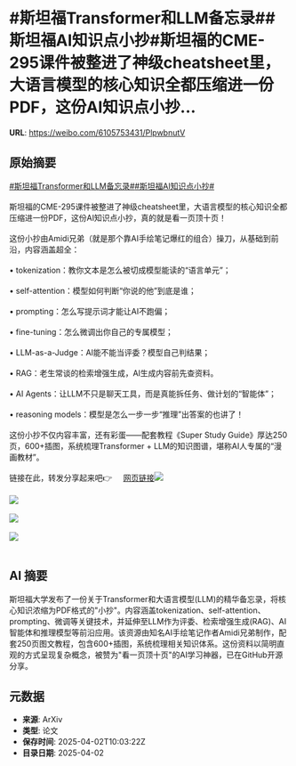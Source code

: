 # #斯坦福Transformer和LLM备忘录##斯坦福AI知识点小抄#斯坦福的CME-295课件被整进了神级cheatsheet里，大语言模型的核心知识全都压缩进一份PDF，这份AI知识点小抄...

**URL**: https://weibo.com/6105753431/PlpwbnutV

## 原始摘要

<a href="https://m.weibo.cn/search?containerid=231522type%3D1%26t%3D10%26q%3D%23%E6%96%AF%E5%9D%A6%E7%A6%8FTransformer%E5%92%8CLLM%E5%A4%87%E5%BF%98%E5%BD%95%23&amp;extparam=%23%E6%96%AF%E5%9D%A6%E7%A6%8FTransformer%E5%92%8CLLM%E5%A4%87%E5%BF%98%E5%BD%95%23" data-hide=""><span class="surl-text">#斯坦福Transformer和LLM备忘录#</span></a><a href="https://m.weibo.cn/search?containerid=231522type%3D1%26t%3D10%26q%3D%23%E6%96%AF%E5%9D%A6%E7%A6%8FAI%E7%9F%A5%E8%AF%86%E7%82%B9%E5%B0%8F%E6%8A%84%23&amp;extparam=%23%E6%96%AF%E5%9D%A6%E7%A6%8FAI%E7%9F%A5%E8%AF%86%E7%82%B9%E5%B0%8F%E6%8A%84%23" data-hide=""><span class="surl-text">#斯坦福AI知识点小抄#</span></a><br><br>斯坦福的CME-295课件被整进了神级cheatsheet里，大语言模型的核心知识全都压缩进一份PDF，这份AI知识点小抄，真的就是看一页顶十页！<br><br>这份小抄由Amidi兄弟（就是那个靠AI手绘笔记爆红的组合）操刀，从基础到前沿，内容涵盖超全：<br><br>• tokenization：教你文本是怎么被切成模型能读的“语言单元”；<br><br>• self-attention：模型如何判断“你说的他”到底是谁；<br><br>• prompting：怎么写提示词才能让AI不跑偏；<br><br>• fine-tuning：怎么微调出你自己的专属模型；<br><br>• LLM-as-a-Judge：AI能不能当评委？模型自己判结果；<br><br>• RAG：老生常谈的检索增强生成，AI生成内容前先查资料。<br><br>• AI Agents：让LLM不只是聊天工具，而是真能拆任务、做计划的“智能体”；<br><br>• reasoning models：模型是怎么一步一步“推理”出答案的也讲了！<br><br>这份小抄不仅内容丰富，还有彩蛋——配套教程《Super Study Guide》厚达250页，600+插图，系统梳理Transformer + LLM的知识图谱，堪称AI人专属的“漫画教材”。<br><br>链接在此，转发分享起来吧👉 <a href="https://weibo.cn/sinaurl?u=https%3A%2F%2Fgithub.com%2Fafshinea%2Fstanford-cme-295-transformers-large-language-models" data-hide=""><span class="url-icon"><img style="width: 1rem;height: 1rem" src="https://h5.sinaimg.cn/upload/2015/09/25/3/timeline_card_small_web_default.png" referrerpolicy="no-referrer"></span><span class="surl-text">网页链接</span></a><img style="" src="https://tvax2.sinaimg.cn/large/006Fd7o3gy1i02kpoy52hj31po1bk4qp.jpg" referrerpolicy="no-referrer"><br><br><img style="" src="https://tvax3.sinaimg.cn/large/006Fd7o3gy1i02kpqftf9j31ps1bo1kx.jpg" referrerpolicy="no-referrer"><br><br><img style="" src="https://tvax1.sinaimg.cn/large/006Fd7o3gy1i02kps74hgj31pw1b07wh.jpg" referrerpolicy="no-referrer"><br><br><img style="" src="https://tvax1.sinaimg.cn/large/006Fd7o3gy1i02kptsfujj31pg1b27wh.jpg" referrerpolicy="no-referrer"><br><br>

## AI 摘要

斯坦福大学发布了一份关于Transformer和大语言模型(LLM)的精华备忘录，将核心知识浓缩为PDF格式的"小抄"。内容涵盖tokenization、self-attention、prompting、微调等关键技术，并延伸至LLM作为评委、检索增强生成(RAG)、AI智能体和推理模型等前沿应用。该资源由知名AI手绘笔记作者Amidi兄弟制作，配套250页图文教程，包含600+插图，系统梳理相关知识体系。这份资料以简明直观的方式呈现复杂概念，被赞为"看一页顶十页"的AI学习神器，已在GitHub开源分享。

## 元数据

- **来源**: ArXiv
- **类型**: 论文
- **保存时间**: 2025-04-02T10:03:22Z
- **目录日期**: 2025-04-02
